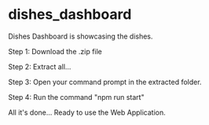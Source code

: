 # dishes_dashboard

Dishes Dashboard is showcasing the dishes.

Step 1: Download the .zip file

Step 2: Extract all...

Step 3: Open your command prompt in the extracted folder.

Step 4: Run the command "npm run start"

All it's done... Ready to use the Web Application.
